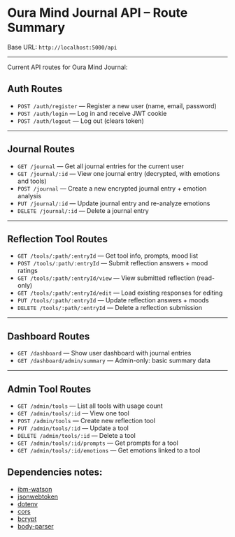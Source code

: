 # Oura Mind Journal API – Route Summary



Base URL: `http://localhost:5000/api`

---

Current API routes for Oura Mind Journal:

## Auth Routes

- `POST /auth/register` — Register a new user (name, email, password)
- `POST /auth/login` — Log in and receive JWT cookie
- `POST /auth/logout` — Log out (clears token)

---

## Journal Routes 

- `GET /journal` — Get all journal entries for the current user
- `GET /journal/:id` — View one journal entry (decrypted, with emotions and tools)
- `POST /journal` — Create a new encrypted journal entry + emotion analysis
- `PUT /journal/:id` — Update journal entry and re-analyze emotions
- `DELETE /journal/:id` — Delete a journal entry

---

## Reflection Tool Routes 

- `GET /tools/:path/:entryId` — Get tool info, prompts, mood list
- `POST /tools/:path/:entryId` — Submit reflection answers + mood ratings
- `GET /tools/:path/:entryId/view` — View submitted reflection (read-only)
- `GET /tools/:path/:entryId/edit` — Load existing responses for editing
- `PUT /tools/:path/:entryId` — Update reflection answers + moods
- `DELETE /tools/:path/:entryId` — Delete a reflection submission

---

## Dashboard Routes 

- `GET /dashboard` — Show user dashboard with journal entries
- `GET /dashboard/admin/summary` — Admin-only: basic summary data

---

## Admin Tool Routes 

- `GET /admin/tools` — List all tools with usage count
- `GET /admin/tools/:id` — View one tool
- `POST /admin/tools` — Create new reflection tool
- `PUT /admin/tools/:id` — Update a tool
- `DELETE /admin/tools/:id` — Delete a tool
- `GET /admin/tools/:id/prompts` — Get prompts for a tool
- `GET /admin/tools/:id/emotions` — Get emotions linked to a tool



## Dependencies notes:

- [ibm-watson](https://www.npmjs.com/package/ibm-watson)
- [jsonwebtoken](https://www.npmjs.com/package/jsonwebtoken)
- [dotenv](https://www.npmjs.com/package/dotenv)
- [cors](https://www.npmjs.com/package/cors)
- [bcrypt](https://www.npmjs.com/package/bcrypt)
- [body-parser](https://www.npmjs.com/package/body-parser)
